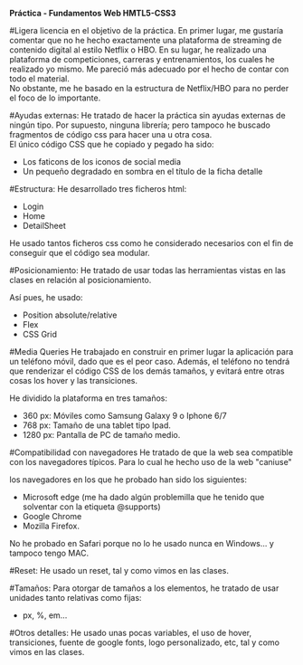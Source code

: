 **Práctica - Fundamentos Web HMTL5-CSS3**

#Ligera licencia en el objetivo de la práctica.
En primer lugar, me gustaría comentar que no he hecho exactamente una plataforma de streaming de contenido digital al estilo Netflix o HBO. En su lugar, he realizado una plataforma de competiciones, carreras y entrenamientos, los cuales he realizado yo mismo. Me pareció más adecuado por el hecho de contar con todo el material. 
<br>No obstante, me he basado en la estructura de Netflix/HBO para no perder el foco de lo importante. 

#Ayudas externas:
He tratado de hacer la práctica sin ayudas externas de ningún tipo. Por supuesto, ninguna librería; pero tampoco he buscado fragmentos de código css para hacer una u otra cosa.
<br>El único código CSS que he copiado y pegado ha sido:

- Los faticons de los iconos de social media
- Un pequeño degradado en sombra en el título de la ficha detalle


#Estructura:
He desarrollado tres ficheros html:
- Login
- Home 
- DetailSheet

He usado tantos ficheros css como he considerado necesarios con el fin de conseguir que el código sea modular.


#Posicionamiento:
He tratado de usar todas las herramientas vistas en las clases en relación al posicionamiento.

Así pues, he usado:
- Position absolute/relative
- Flex
- CSS Grid


#Media Queries
He trabajado en construir en primer lugar la aplicación para un teléfono móvil, dado que es el peor caso. Además, el teléfono no tendrá que renderizar el código CSS de los demás tamaños, y evitará entre otras cosas los hover y las transiciones.

He dividido la plataforma en tres tamaños:
- 360 px: Móviles como Samsung Galaxy 9 o Iphone 6/7
- 768 px: Tamaño de una tablet tipo Ipad.
- 1280 px: Pantalla de PC de tamaño medio.

#Compatibilidad con navegadores
He tratado de que la web sea compatible con los navegadores típicos. Para lo cual he hecho uso de la web "caniuse"

los navegadores en los que he probado han sido los siguientes:
- Microsoft edge (me ha dado algún problemilla que he tenido que solventar con la etiqueta @supports)
- Google Chrome
- Mozilla Firefox.

No he probado en Safari porque no lo he usado nunca en Windows... y tampoco tengo MAC.

#Reset:
He usado un reset, tal y como vimos en las clases.

#Tamaños:
Para otorgar de tamaños a los elementos, he tratado de usar unidades tanto relativas como fijas:
- px, %, em...

#Otros detalles:
He usado unas pocas variables, el uso de hover, transiciones, fuente de google fonts, logo personalizado, etc, tal y como vimos en las clases.





